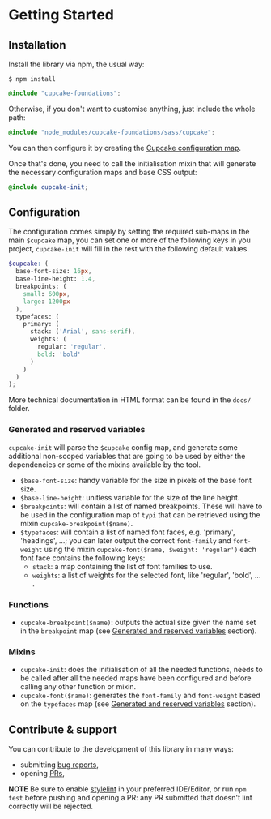 # Getting Started


## Installation

Install the library via npm, the usual way:

    $ npm install 

```scss
@include "cupcake-foundations";
```

Otherwise, if you don't want to customise anything, just include the whole path:

```scss
@include "node_modules/cupcake-foundations/sass/cupcake";
```

You can then configure it by creating the [Cupcake configuration map](#Configuration).

Once that's done, you need to call the initialisation mixin that will generate the necessary configuration maps and base CSS output:

```scss
@include cupcake-init;
```

## Configuration

The configuration comes simply by setting the required sub-maps in the main `$cupcake` map, you can set one or more of the following keys in you project, `cupcake-init` will fill in the rest with the following default values.

```scss
$cupcake: (
  base-font-size: 16px,
  base-line-height: 1.4,
  breakpoints: (
    small: 600px,
    large: 1200px
  ),
  typefaces: (
    primary: (
      stack: ('Arial', sans-serif),
      weights: (
        regular: 'regular',
        bold: 'bold'
      )
    )
  )
);
```

More technical documentation in HTML format can be found in the `docs/` folder.

### Generated and reserved variables

`cupcake-init` will parse the `$cupcake` config map, and generate some additional non-scoped variables that are going to be used by either the dependencies or some of the mixins available by the tool.

- `$base-font-size`: handy variable for the size in pixels of the base font size.
- `$base-line-height`: unitless variable for the size of the line height.
- `$breakpoints`: will contain a list of named breakpoints. These will have to be used in the configuration map of `typi` that can be retrieved using the mixin `cupcake-breakpoint($name)`.
- `$typefaces`: will contain a list of named font faces, e.g. 'primary', 'headings', ...; you can later output the correct `font-family` and `font-weight` using the mixin `cupcake-font($name, $weight: 'regular')` each font face contains the following keys: 
  - `stack`: a map containing the list of font families to use.
  - `weights`: a list of weights for the selected font, like 'regular', 'bold', ... .

### Functions

- `cupcake-breakpoint($name)`: outputs the actual size given the name set in the `breakpoint` map (see [Generated and reserved variables](#Generated-and-reserved-variables) section).

### Mixins

- `cupcake-init`: does the initialisation of all the needed functions, needs to be called after all the needed maps have been configured and before calling any other function or mixin.
- `cupcake-font($name)`: generates the `font-family` and `font-weight` based on the `typefaces` map (see [Generated and reserved variables](#Generated-and-reserved-variables) section).


## Contribute & support

You can contribute to the development of this library in many ways:

- submitting [bug reports](link),
- opening [PRs](link),

**NOTE** Be sure to enable [stylelint](https://stylelint.io/) in your preferred IDE/Editor, or run `npm test` before pushing and opening a PR: any PR submitted that doesn't lint correctly will be rejected.
